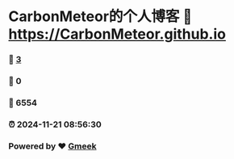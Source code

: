 # CarbonMeteor的个人博客 :link: https://CarbonMeteor.github.io 
### :page_facing_up: [3](https://CarbonMeteor.github.io/tag.html) 
### :speech_balloon: 0 
### :hibiscus: 6554 
### :alarm_clock: 2024-11-21 08:56:30 
### Powered by :heart: [Gmeek](https://github.com/Meekdai/Gmeek)
